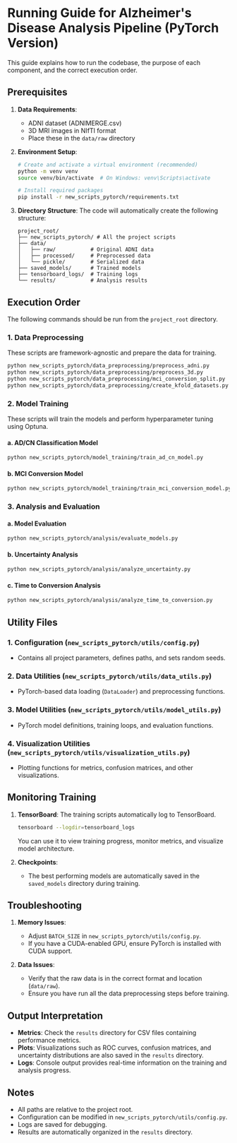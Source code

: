 # Running Guide for Alzheimer's Disease Analysis Pipeline (PyTorch Version)

This guide explains how to run the codebase, the purpose of each component, and the correct execution order.

## Prerequisites

1.  **Data Requirements**:
    *   ADNI dataset (ADNIMERGE.csv)
    *   3D MRI images in NIfTI format
    *   Place these in the `data/raw` directory

2.  **Environment Setup**:
    ```bash
    # Create and activate a virtual environment (recommended)
    python -m venv venv
    source venv/bin/activate  # On Windows: venv\Scripts\activate
    
    # Install required packages
    pip install -r new_scripts_pytorch/requirements.txt
    ```

3.  **Directory Structure**:
    The code will automatically create the following structure:
    ```
    project_root/
    ├── new_scripts_pytorch/ # All the project scripts
    ├── data/
    │   ├── raw/           # Original ADNI data
    │   ├── processed/     # Preprocessed data
    │   └── pickle/        # Serialized data
    ├── saved_models/      # Trained models
    ├── tensorboard_logs/  # Training logs
    └── results/           # Analysis results
    ```

## Execution Order

The following commands should be run from the `project_root` directory.

### 1. Data Preprocessing

These scripts are framework-agnostic and prepare the data for training.

```bash
python new_scripts_pytorch/data_preprocessing/preprocess_adni.py
python new_scripts_pytorch/data_preprocessing/preprocess_3d.py
python new_scripts_pytorch/data_preprocessing/mci_conversion_split.py
python new_scripts_pytorch/data_preprocessing/create_kfold_datasets.py
```

### 2. Model Training

These scripts will train the models and perform hyperparameter tuning using Optuna.

#### a. AD/CN Classification Model
```bash
python new_scripts_pytorch/model_training/train_ad_cn_model.py
```

#### b. MCI Conversion Model
```bash
python new_scripts_pytorch/model_training/train_mci_conversion_model.py
```

### 3. Analysis and Evaluation

#### a. Model Evaluation
```bash
python new_scripts_pytorch/analysis/evaluate_models.py
```

#### b. Uncertainty Analysis
```bash
python new_scripts_pytorch/analysis/analyze_uncertainty.py
```

#### c. Time to Conversion Analysis
```bash
python new_scripts_pytorch/analysis/analyze_time_to_conversion.py
```

## Utility Files

### 1. Configuration (`new_scripts_pytorch/utils/config.py`)
- Contains all project parameters, defines paths, and sets random seeds.

### 2. Data Utilities (`new_scripts_pytorch/utils/data_utils.py`)
- PyTorch-based data loading (`DataLoader`) and preprocessing functions.

### 3. Model Utilities (`new_scripts_pytorch/utils/model_utils.py`)
- PyTorch model definitions, training loops, and evaluation functions.

### 4. Visualization Utilities (`new_scripts_pytorch/utils/visualization_utils.py`)
- Plotting functions for metrics, confusion matrices, and other visualizations.

## Monitoring Training

1.  **TensorBoard**: The training scripts automatically log to TensorBoard.
    ```bash
    tensorboard --logdir=tensorboard_logs
    ```
    You can use it to view training progress, monitor metrics, and visualize model architecture.

2.  **Checkpoints**:
    - The best performing models are automatically saved in the `saved_models` directory during training.

## Troubleshooting

1.  **Memory Issues**:
    - Adjust `BATCH_SIZE` in `new_scripts_pytorch/utils/config.py`.
    - If you have a CUDA-enabled GPU, ensure PyTorch is installed with CUDA support.

2.  **Data Issues**:
    - Verify that the raw data is in the correct format and location (`data/raw`).
    - Ensure you have run all the data preprocessing steps before training.

## Output Interpretation

- **Metrics**: Check the `results` directory for CSV files containing performance metrics.
- **Plots**: Visualizations such as ROC curves, confusion matrices, and uncertainty distributions are also saved in the `results` directory.
- **Logs**: Console output provides real-time information on the training and analysis progress.

## Notes

- All paths are relative to the project root.
- Configuration can be modified in `new_scripts_pytorch/utils/config.py`.
- Logs are saved for debugging.
- Results are automatically organized in the `results` directory. 